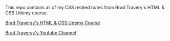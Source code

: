 This repo contains all of my CSS related notes from Brad Travery's HTML & CSS Udemy course.

[Brad Traversy's HTML & CSS Udemy Course](https://www.udemy.com/course/modern-html-css-from-the-beginning/)

[Brad Traversy's Youtube Channel](https://www.youtube.com/channel/UC29ju8bIPH5as8OGnQzwJyA)
